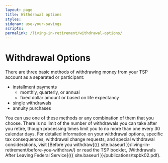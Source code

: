 ```yaml
---
layout: page
title: Withdrawal options
styles:
sidenav: use-your-savings
scripts:
permalink: /living-in-retirement/withdrawal-options/
---
```


# Withdrawal Options

There are three basic methods of withdrawing money from your TSP account as a separated or participant:
+ installment payments
    + monthly, quarterly, or annual
    + fixed dollar amount or based on life expectancy
+ single withdrawals
+ annuity purchases

You can use one of these methods or any combination of them that you choose. There is no limit of the number of withdrawals you can take after you retire, though processing times limit you to no more than one every 30 calendar days.
For detailed information on your withdrawal options, specific tax consequences, withdrawal change requests, and special withdrawal considerations, visit [Before you withdraw]({{ site.baseurl }}/living-in-retirement/before-you-withdraw/) or read the TSP booklet, [Withdrawals After Leaving Federal Service]({{ site.baseurl }}/publications/tspbk02.pdf).
